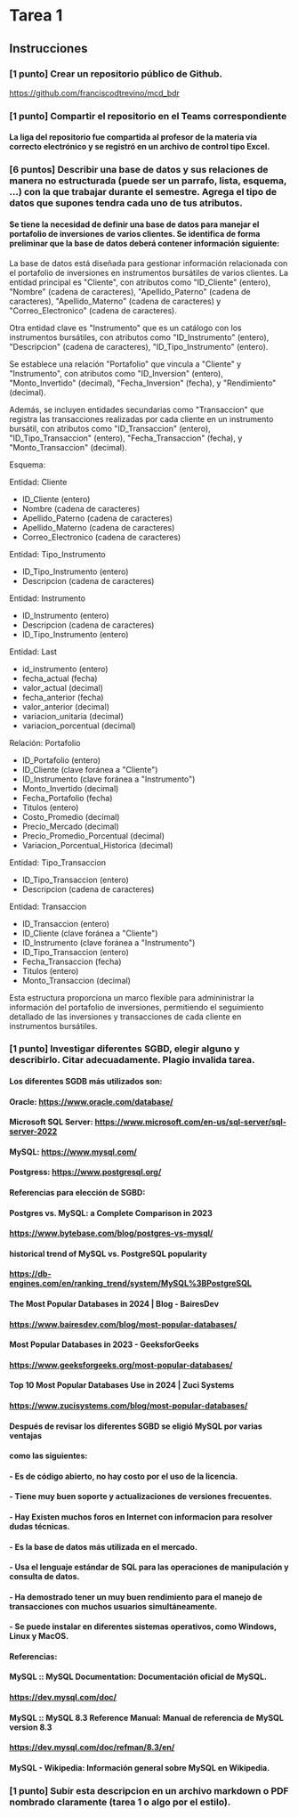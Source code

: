 # Tarea 1

## Instrucciones

### [1 punto] Crear un repositorio público de Github.
https://github.com/franciscodtrevino/mcd_bdr

### [1 punto] Compartir el repositorio en el Teams correspondiente
#### La liga del repositorio fue compartida al profesor de la materia vía correcto electrónico y se registró en un archivo de control tipo Excel.

### [6 puntos] Describir una base de datos y sus relaciones de manera no estructurada (puede ser un parrafo, lista, esquema, ...) con la que trabajar durante el semestre. Agrega el tipo de datos que supones tendra cada uno de tus atributos.

#### Se tiene la necesidad de definir una base de datos para manejar el portafolio de inversiones de varios clientes. Se identifica de forma preliminar que la base de datos deberá contener información siguiente:

La base de datos está diseñada para gestionar información relacionada con el portafolio de inversiones en instrumentos bursátiles de varios clientes. La entidad principal es "Cliente", con atributos como "ID_Cliente" (entero), "Nombre" (cadena de caracteres),  "Apellido_Paterno" (cadena de caracteres),  "Apellido_Materno" (cadena de caracteres) y "Correo_Electronico" (cadena de caracteres).

Otra entidad clave es "Instrumento" que es un catálogo con los instrumentos bursátiles, con atributos como "ID_Instrumento" (entero), "Descripcion" (cadena de caracteres), "ID_Tipo_Instrumento" (entero).

Se establece una relación "Portafolio" que vincula a "Cliente" y "Instrumento", con atributos como "ID_Inversion" (entero), "Monto_Invertido" (decimal), "Fecha_Inversion" (fecha), y "Rendimiento" (decimal).

Además, se incluyen entidades secundarias como "Transaccion" que registra las transacciones realizadas por cada cliente en un instrumento bursátil, con atributos como "ID_Transaccion" (entero), "ID_Tipo_Transaccion" (entero), "Fecha_Transaccion" (fecha), y "Monto_Transaccion" (decimal).


Esquema:

Entidad: Cliente
- ID_Cliente (entero)
- Nombre (cadena de caracteres)
- Apellido_Paterno (cadena de caracteres)
- Apellido_Materno (cadena de caracteres)
- Correo_Electronico (cadena de caracteres)

Entidad: Tipo_Instrumento
- ID_Tipo_Instrumento (entero)
- Descripcion (cadena de caracteres)

Entidad: Instrumento
- ID_Instrumento (entero)
- Descripcion (cadena de caracteres)
- ID_Tipo_Instrumento (entero)

Entidad: Last
- id_instrumento (entero)
- fecha_actual (fecha)
- valor_actual (decimal)
- fecha_anterior (fecha)
- valor_anterior (decimal)
- variacion_unitaria (decimal)
- variacion_porcentual (decimal)

Relación: Portafolio
- ID_Portafolio (entero)
- ID_Cliente (clave foránea a "Cliente")
- ID_Instrumento (clave foránea a "Instrumento")
- Monto_Invertido (decimal)
- Fecha_Portafolio (fecha)
- Titulos (entero)
- Costo_Promedio (decimal)
- Precio_Mercado (decimal)
- Precio_Promedio_Porcentual (decimal)
- Variacion_Porcentual_Historica (decimal)

Entidad: Tipo_Transaccion
- ID_Tipo_Transaccion (entero)
- Descripcion (cadena de caracteres)

Entidad: Transaccion
- ID_Transaccion (entero)
- ID_Cliente (clave foránea a "Cliente")
- ID_Instrumento (clave foránea a "Instrumento")
- ID_Tipo_Transaccion (entero)
- Fecha_Transaccion (fecha)
- Titulos (entero)
- Monto_Transaccion (decimal)


Esta estructura proporciona un marco flexible para admininistrar la información del portafolio de inversiones, permitiendo el seguimiento detallado de las inversiones y transacciones de cada cliente en instrumentos bursátiles.


### [1 punto] Investigar diferentes SGBD, elegir alguno y describirlo. Citar adecuadamente. Plagio invalida tarea.
#### Los diferentes SGDB más utilizados son:
#### Oracle: https://www.oracle.com/database/
#### Microsoft SQL Server: https://www.microsoft.com/en-us/sql-server/sql-server-2022
#### MySQL: https://www.mysql.com/
#### Postgress: https://www.postgresql.org/

#### Referencias para elección de SGBD:

#### Postgres vs. MySQL: a Complete Comparison in 2023
#### https://www.bytebase.com/blog/postgres-vs-mysql/

#### historical trend of MySQL vs. PostgreSQL popularity
#### https://db-engines.com/en/ranking_trend/system/MySQL%3BPostgreSQL

#### The Most Popular Databases in 2024 | Blog - BairesDev
#### https://www.bairesdev.com/blog/most-popular-databases/

#### Most Popular Databases in 2023 - GeeksforGeeks
#### https://www.geeksforgeeks.org/most-popular-databases/

#### Top 10 Most Popular Databases Use in 2024 | Zuci Systems
#### https://www.zucisystems.com/blog/most-popular-databases/



#### Después de revisar los diferentes SGBD se eligió MySQL por varias ventajas
#### como las siguientes:
#### - Es de código abierto, no hay costo por el uso de la licencia.
#### - Tiene muy buen soporte y actualizaciones de versiones frecuentes.
#### - Hay Existen muchos foros en Internet con informacion para resolver dudas técnicas.
#### - Es la base de datos más utilizada en el mercado.
#### - Usa el lenguaje estándar de SQL para las operaciones de manipulación y consulta de datos.
#### - Ha demostrado tener un muy buen rendimiento para el manejo de transacciones con muchos usuarios simultáneamente.
#### - Se puede instalar en diferentes sistemas operativos, como Windows, Linux y MacOS.

#### Referencias:

#### MySQL :: MySQL Documentation: Documentación oficial de MySQL.
#### https://dev.mysql.com/doc/

#### MySQL :: MySQL 8.3 Reference Manual: Manual de referencia de MySQL version  8.3
#### https://dev.mysql.com/doc/refman/8.3/en/

#### MySQL - Wikipedia: Información general sobre MySQL en Wikipedia.


### [1 punto] Subir esta descripcion en un archivo markdown o PDF nombrado claramente (tarea 1 o algo por el estilo).
